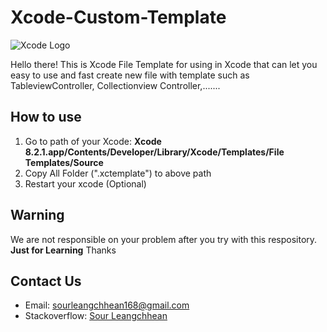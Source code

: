 # Xcode-Custom-Template
![Xcode Logo](https://upload.wikimedia.org/wikipedia/en/archive/0/0c/20161113035920!Xcode_icon.png)

Hello there! This is Xcode File Template for using in Xcode that can let you easy to use and fast create new file with template such as TableviewController, Collectionview Controller,.......

## How to use
1. Go to path of your Xcode: **Xcode 8.2.1.app/Contents/Developer/Library/Xcode/Templates/File Templates/Source**
2. Copy All Folder (".xctemplate") to above path
3. Restart your xcode (Optional)

## Warning 
We are not responsible on your problem after you try with this respository. **Just for Learning** Thanks

## Contact Us
* Email: sourleangchhean168@gmail.com
* Stackoverflow: [Sour Leangchhean](http://stackoverflow.com/users/4935811/sour-leangchhean)
